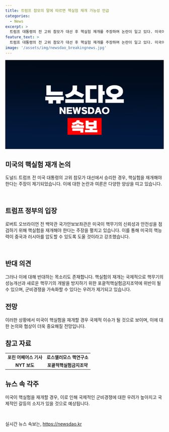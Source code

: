 ```yaml
---
title: 트럼프 참모의 말에 따르면 핵실험 재개 가능성 언급
categories:
  - News
excerpt: >
  트럼프 대통령의 전 고위 참모가 대선 후 핵실험 재개를 주장하며 논란이 일고 있다. 미국이 1992년에 중단한 핵실험 대신 컴퓨터를 사용하고 있지만 공화당 의원들은 이를 부적절하다고 지적했다. 그러나 이에 대해 반론도 있는데, 핵실험 재개는 국제적 군비경쟁 가속화를 초래할 것이라는 우려가 나오고 있다. 이는 CTBT를 위반하는 것이며 미국의 국익을 해치는 결과를 낳을 수 있다는 주장이다.
feature_text: >
  트럼프 대통령의 전 고위 참모가 대선 후 핵실험 재개를 주장하며 논란이 일고 있다. 미국이 1992년에 중단한 핵실험 대신 컴퓨터를 사용하고 있지만 공화당 의원들은 이를 부적절하다고 지적했다. 그러나 이에 대해 반론도 있는데, 핵실험 재개는 국제적 군비경쟁 가속화를 초래할 것이라는 우려가 나오고 있다. 이는 CTBT를 위반하는 것이며 미국의 국익을 해치는 결과를 낳을 수 있다는 주장이다.
image: '/assets/img/newsdao_breakingnews.jpg'
---
```


<p><img src="/assets/img/newsdao_breakingnews.jpg" alt="flaretime 속보" /></p>

<h2 data-ke-size="size26">미국의 핵실험 재개 논의</h2>

<p data-ke-size="size16">도널드 트럼프 전 미국 대통령의 고위 참모가 대선에서 승리한 경우, 핵실험을 재개해야 한다는 주장이 제기되었습니다. 이에 대한 논란과 여론은 다양한 양상을 띠고 있습니다.</p>

<p data-ke-size="size16">&nbsp;</p>

<h2 data-ke-size="size24">트럼프 정부의 입장</h2>

<p data-ke-size="size16">로버트 오브라이언 전 백악관 국가안보보좌관은 미국이 핵무기의 신뢰성과 안전성을 점검하기 위해 핵실험을 재개해야 한다는 주장을 펼치고 있습니다. 이를 통해 미국의 핵능력이 중국과 러시아를 압도할 수 있도록 도울 것이라고 강조했습니다.</p>

<p data-ke-size="size16">&nbsp;</p>

<h2 data-ke-size="size24">반대 의견</h2>

<p data-ke-size="size16">그러나 이에 대해 반대하는 목소리도 존재합니다. 핵실험의 재개는 국제적으로 핵무기의 성능개선과 새로운 핵무기의 개발을 방지하기 위한 포괄적핵실험금지조약에 위반이 될 수 있으며, 군비경쟁을 가속화할 수 있다는 우려가 제기되고 있습니다.</p>

<h2 data-ke-size="size24">전망</h2>

<p data-ke-size="size16">이러한 상황에서 미국이 핵실험을 재개할 경우 국제적 이슈가 될 것으로 보이며, 이에 대한 논의와 협상이 더욱 중요해질 전망입니다.</p>

<h2 data-ke-size="size24">참고 자료</h2>

<table>
    <tbody>
        <tr>
            <td style="text-align: center; height: 17px;"><b>포린 어페어스 기사</b></td>
            <td style="text-align: center; height: 17px;"><b>로스앨러모스 핵연구소</b></td>
        </tr>
        <tr>
            <td style="text-align: center; height: 17px;"><b>NYT 보도</b></td>
            <td style="text-align: center; height: 17px;"><b>포괄적핵실험금지조약</b></td>
        </tr>
    </tbody>
</table>

<h2 data-ke-size="size24">뉴스 속 각주</h2>

<p data-ke-size="size16">미국이 핵실험을 재개할 경우, 이로 인해 국제적인 군비경쟁에 대한 우려가 높아지고 국제적인 갈등의 소지가 있을 것으로 예상됩니다.</p>

<p data-ke-size="size16">&nbsp;</p>
실시간 뉴스 속보는, <a href="https://newsdao.kr" rel="dofollow">https://newsdao.kr</a>


